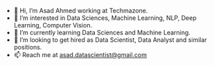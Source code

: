 - 👋 Hi, I’m Asad Ahmed working at Techmazone.
- 👀 I’m interested in Data Sciences, Machine Learning, NLP, Deep Learning, Computer Vision.
- 🌱 I’m currently learning Data Sciences and Machine Learning.
- 💞️ I’m looking to get hired as Data Scientist, Data Analyst and similar positions.
- 📫 Reach me at asad.datascientist@gmail.com

<!---
Asad-DataScientist/Asad-DataScientist is a ✨ special ✨ repository because its `README.md` (this file) appears on your GitHub profile.
You can click the Preview link to take a look at your changes.
--->
